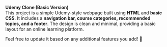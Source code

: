  

**Udemy Clone (Basic Version)**  
This project is a simple Udemy-style webpage built using **HTML** and **basic CSS**. It includes a **navigation bar, course categories, recommended topics, and a footer**. The design is clean and minimal, providing a basic layout for an online learning platform.  

Feel free to update it based on any additional features you add! 🚀
